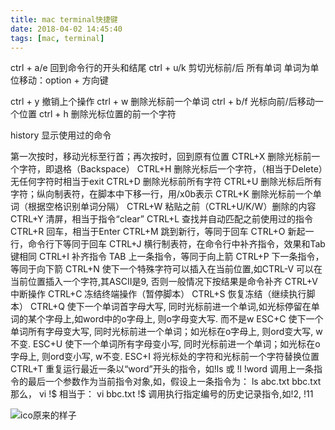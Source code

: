 ```yaml
---
title: mac terminal快捷键
date: 2018-04-02 14:45:40
tags: [mac, terminal]
---
```

ctrl + a/e 回到命令行的开头和结尾
ctrl + u/k 剪切光标前/后 所有单词
单词为单位移动：option + 方向键

<!-- more -->

ctrl + y 撤销上个操作
ctrl + w 删除光标前一个单词
ctrl + b/f 光标向前/后移动一个位置
ctrl + h 删除光标位置的前一个字符

history 显示使用过的命令

第一次按时，移动光标至行首；再次按时，回到原有位置	CTRL+X
删除光标前一个字符，即退格（Backspace）	CTRL+H
删除光标后一个字符，（相当于Delete）无任何字符时相当于exit	CTRL+D
删除光标前所有字符	CTRL+U
删除光标后所有字符；纵向制表符，在脚本中下移一行，用/x0b表示	CTRL+K
删除光标前一个单词（根据空格识别单词分隔）	CTRL+W
粘贴之前（CTRL+U/K/W）删除的内容	CTRL+Y
清屏，相当于指令“clear”	CTRL+L
查找并自动匹配之前使用过的指令	CTRL+R
回车，相当于Enter	CTRL+M
跳到新行，等同于回车	CTRL+O
新起一行，命令行下等同于回车	CTRL+J
横行制表符，在命令行中补齐指令，效果和Tab键相同	CTRL+I
补齐指令	TAB
上一条指令，等同于向上箭	CTRL+P
下一条指令，等同于向下箭	CTRL+N
使下一个特殊字符可以插入在当前位置,如CTRL-V 可以在当前位置插入一个字符,其ASCII是9, 否则一般情况下按结果是命令补齐	CTRL+V
中断操作	CTRL+C
冻结终端操作（暂停脚本）	CTRL+S
恢复冻结（继续执行脚本）	CTRL+Q
使下一个单词首字母大写, 同时光标前进一个单词,如光标停留在单词的某个字母上,如word中的o字母上, 则o字母变大写. 而不是w	ESC+C
使下一个单词所有字母变大写, 同时光标前进一个单词；如光标在o字母上, 则ord变大写, w不变.	ESC+U
使下一个单词所有字母变小写, 同时光标前进一个单词；如光标在o字母上, 则ord变小写, w不变.	ESC+I
将光标处的字符和光标前一个字符替换位置	CTRL+T
重复运行最近一条以“word”开头的指令，如!ls 或 !l	!word
调用上一条指令的最后一个参数作为当前指令对象,如，假设上一条指令为： ls abc.txt bbc.txt 那么， vi !$ 相当于： vi bbc.txt	!$
调用执行指定编号的历史记录指令,如!2, !11

![ico原来的样子](/postImg/terminal.png)